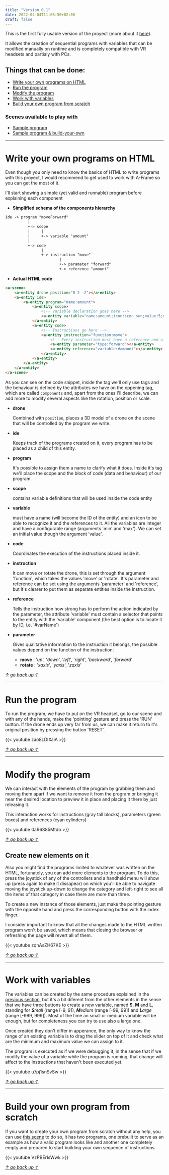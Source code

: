 ```yaml
---
title: "Version 0.1"
date: 2022-04-04T11:08:50+02:00
draft: false
---
```


This is the first fully usable version of the proyect (more about it [here](/virto/about-virto)). 

It allows the creation of sequential programs with variables that can be modified manually on runtime and is completely compatible with VR headsets and partialy with PCs.

## Things that can be done:
- [Write your own programs on HTML](#write-your-own-programs-on-html)
- [Run the program](#run-the-program)
- [Modify the program](#modify-the-program)
- [Work with variables](#work-with-variables)
- [Build your own program from scratch](#build-your-own-program-from-scratch)


### Scenes available to play with
 - [Sample program](/virto/scenes/demos/demo20)
 - [Sample program & build-your-own](/virto/scenes/demos/demo21)

---

# Write your own programs on HTML
Even though you only need to know the basics of HTML to write programs with this proyect, I would recommend to get used to work with A-Frame so you can get the most of it.

I'll start showing a simple (yet valid and runnable) program before explaining each component

 - **Simplified schema of the components hierarchy**
```txt
ide -> program "moveForward"
          |
          +-> scope
          |     |
          |     +-> variable "amount"
          |
          +-> code
                |
                +-> instruction "move"
                        |
                        +-> parameter "forward"
                        +-> reference "amount"
```
 - **Actual HTML code**
```HTML
<a-scene>
    <a-entity drone position="0 2 -2"></a-entity>
    <a-entity ide>
        <a-entity program="name:amount">
            <a-entity scope>
                <!-- Variable declaration goes here -->
                <a-entity variable="name:amount;icon:icon_sun;value:5;min:0;max:10"></a-entity>
            </a-entity>
            <a-entity code>
                <!-- Instructions go here -->
                <a-entity instruction="function:move">
                    <!-- Every instruction must have a reference and a parameter -->
                    <a-entity parameter="type:forward"></a-entity>
                    <a-entity reference="variable:#amount"></a-entity>
                </a-entity>
            </a-entity>
        </a-entity>
    </a-entity>
</a-scene>
```
As you can see on the code snippet, inside the <a-scene> tag we'll only use <a-entity> tags and the behaviour is defined by the attributes we have on the oppening tag, which are called `components` and, apart from the ones I'll describe, we can add more to modify several aspects like the rotation, position or scale.
- __drone__

  Combined with `position`, places a 3D model of a drone on the scene that will be controlled by the program we write.

- __ide__

  Keeps track of the programs created on it, every program has to be placed as a child of this entity.

- __program__

  It's possible to assign them a name to clarify what it does. Inside it's tag we'll place the scope and the block of code (data and behaviour) of our program.

- __scope__

  contains variable definitions that will be used inside the code entity

- __variable__

  must have a name (will become the ID of the entity) and an icon to be able to recognize it and the references to it. All the variables are integer and have a configurable range (arguments 'min' and 'max'). We can set an initial value though the argument 'value'.

- __code__

  Coordinates the execution of the instructions placed inside it.

- __instruction__

  It can move or rotate the drone, this is set through the argument 'function', which takes the values 'move' or 'rotate'. It's parameter and reference can be set using the arguments 'parameter' and 'reference', but it's clearer to put them as separate entities inside the instruction.

- __reference__

  Tells the instruction how strong has to perform the action indicated by the parameter, the attribute 'variable' must contain a selector that points to the entity with the 'variable' component (the best option is to locate it by ID, i.e. '#varName')

- __parameter__

  Gives qualitative information to the instruction it belongs, the possible values depend on the function of the instruction:
  - __move__ : '_up_', '_down_', '_left_', '_right_', '_backward_', '_forward_'
  - __rotate__ : '_xaxis_', '_yaxis_', '_zaxis_'


[_↑ go back up ↑_](#top)

---

# Run the program

To run the program, we have to put on the VR headset, go to our scene and with any of the hands, make the 'pointing' gesture and press the 'RUN' button.
If the drone ends up very far from us, we can make it return to it's original position by pressing the button 'RESET'.

{{< youtube zao8LDIXaiA >}}


[_↑ go back up ↑_](#top)

---

# Modify the program

We can interact with the elements of the program by grabbing them and moving them apart if we want to remove it from the program or bringing it near the desired location to preview it in place and placing it there by just releasing it.

This interaction works for instructions (gray tall blocks), parameters (green boxes) and references (cyan cylinders)

{{< youtube 0aR6S85Mtdo >}}


[_↑ go back up ↑_](#top)

## Create new elements on it

Also you might find the programs limited to whatever was written on the HTML, fortunately, you can add more elements to the program. To do this, press the joystick of any of the controllers and a handheld menu will show up (press again to make it dissapear) on which you'll be able to navigate moving the joystick up-down to change the category and left-right to see all the items of that category in case there are more than three.

To create a new instance of those elements, just make the pointing gesture with the opposite hand and press the corresponding button with the index finger. 

I consider important to know that all the changes made to the HTML written program won't be saved, which means that closing the browser or refreshing the page will revert all of them.

{{< youtube zqnAsZH67KE >}}


[_↑ go back up ↑_](#top)

---

# Work with variables

The variables can be created by the same procedure explained in the [previous section](#create-new-elements-on-it), but it's a bit diferent from the other elements in the sense that we have three buttons to create a new variable, named __S__, __M__ and __L__, standing for _**S**mall_ (range [-9, 9]), _**M**edium_ (range [-99, 99]) and _**L**arge_ (range [-999, 999]). Most of the time an small or medium variable will be enough, but for completeness you can try to use also a large one.

Once created they don't differ in apperance, the only way to know the range of an existing variable is to drag the slider on top of it and check what are the minimum and maximum value we can assign to it.

The program is executed as if we were debugging it, in the sense that if we modify the value of a variable while the program is running, that change will affect to the instructions that haven't been executed yet.

{{< youtube u7pj1snSvSw >}}


[_↑ go back up ↑_](#top)

---

# Build your own program from scratch

If you want to create your own program from scratch without any help, you can use [this scene](/virto/scenes/demos/demo21) to do so, it has two programs, one prebuilt to serve as an example as how a valid program looks like and another one completely empty and prepared to start building your own sequence of instructions.

{{< youtube VzPBErIsWwk >}}


[_↑ go back up ↑_](#top)